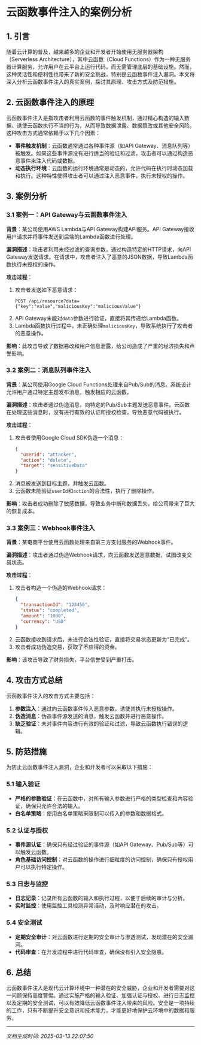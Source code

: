 # 云函数事件注入的案例分析

## 1. 引言

随着云计算的普及，越来越多的企业和开发者开始使用无服务器架构（Serverless Architecture），其中云函数（Cloud Functions）作为一种无服务器计算服务，允许用户在云平台上运行代码，而无需管理底层的基础设施。然而，这种灵活性和便利性也带来了新的安全挑战，特别是云函数事件注入漏洞。本文将深入分析云函数事件注入的真实案例，探讨其原理、攻击方式及防范措施。

## 2. 云函数事件注入的原理

云函数事件注入是指攻击者利用云函数的事件触发机制，通过精心构造的输入数据，诱使云函数执行不当的行为，从而导致数据泄露、数据篡改或其他安全风险。这种攻击方式通常依赖于以下几个因素：

- **事件触发机制**：云函数通常通过各种事件源（如API Gateway、消息队列等）被触发。如果这些事件源没有进行适当的验证和过滤，攻击者可以通过构造恶意事件来注入代码或数据。
- **动态执行环境**：云函数的运行环境通常是动态的，允许代码在执行时动态加载和执行。这种特性使得攻击者可以通过注入恶意事件，执行未授权的操作。

## 3. 案例分析

### 3.1 案例一：API Gateway与云函数事件注入

**背景**：某公司使用AWS Lambda与API Gateway构建API服务。API Gateway接收用户请求并将事件发送到后端的Lambda函数进行处理。

**漏洞描述**：攻击者利用未经过滤的查询参数，通过构造特定的HTTP请求，向API Gateway发送请求。在请求中，攻击者注入了恶意的JSON数据，导致Lambda函数执行未授权的操作。

**攻击过程**：
1. 攻击者发送如下恶意请求：
   ```http
   POST /api/resource?data={"key":"value","maliciousKey":"maliciousValue"}
   ```
2. API Gateway未能对`data`参数进行验证，直接将其传递给Lambda函数。
3. Lambda函数执行过程中，未正确处理`maliciousKey`，导致系统执行了攻击者的恶意操作。

**影响**：此攻击导致了数据篡改和用户信息泄露，给公司造成了严重的经济损失和声誉影响。

### 3.2 案例二：消息队列事件注入

**背景**：某公司使用Google Cloud Functions处理来自Pub/Sub的消息。系统设计允许用户通过特定主题发布消息，触发相应的云函数。

**漏洞描述**：攻击者通过伪造消息，向特定的Pub/Sub主题发送恶意事件。云函数在处理这些消息时，没有进行有效的认证和授权检查，导致恶意代码被执行。

**攻击过程**：
1. 攻击者使用Google Cloud SDK伪造一个消息：
   ```json
   {
     "userId": "attacker",
     "action": "delete",
     "target": "sensitiveData"
   }
   ```
2. 消息被发送到目标主题，并触发云函数。
3. 云函数未能验证`userId`和`action`的合法性，执行了删除操作。

**影响**：攻击者成功删除了敏感数据，导致业务中断和数据丢失，给公司带来了巨大的恢复成本。

### 3.3 案例三：Webhook事件注入

**背景**：某电商平台使用云函数处理来自第三方支付服务的Webhook事件。

**漏洞描述**：攻击者通过伪造Webhook请求，向云函数发送恶意数据，试图改变交易状态。

**攻击过程**：
1. 攻击者构造一个伪造的Webhook请求：
   ```json
   {
     "transactionId": "123456",
     "status": "completed",
     "amount": "1000",
     "currency": "USD"
   }
   ```
2. 云函数接收到请求后，未进行合法性验证，直接将交易状态更新为“已完成”。
3. 攻击者成功伪造交易，获取了不应得的资金。

**影响**：该攻击导致了财务损失，平台信誉受到严重打击。

## 4. 攻击方式总结

云函数事件注入的攻击方式主要包括：

1. **参数注入**：通过向云函数事件传入恶意参数，诱使其执行未授权操作。
2. **伪造消息**：伪造事件源发送的消息，触发云函数并进行恶意操作。
3. **缺乏验证**：未对事件内容进行有效的验证和过滤，导致云函数执行错误的逻辑。

## 5. 防范措施

为防止云函数事件注入漏洞，企业和开发者可以采取以下措施：

### 5.1 输入验证

- **严格的参数验证**：在云函数中，对所有输入参数进行严格的类型检查和内容验证，确保只允许合法的输入。
- **白名单策略**：使用白名单策略来限制可以传入的参数和数据格式。

### 5.2 认证与授权

- **事件源认证**：确保只有经过验证的事件源（如API Gateway、Pub/Sub等）可以触发云函数。
- **角色基础访问控制**：对云函数的操作进行细粒度的访问控制，确保只有授权用户可以执行特定操作。

### 5.3 日志与监控

- **日志记录**：记录所有云函数的输入和执行过程，以便于后续的审计与分析。
- **实时监控**：使用监控工具检测异常活动，及时响应潜在的攻击。

### 5.4 安全测试

- **定期安全审计**：对云函数进行定期的安全审计与渗透测试，发现潜在的安全漏洞。
- **代码审查**：在开发过程中进行代码审查，确保没有引入安全隐患。

## 6. 总结

云函数事件注入是现代云计算环境中一种潜在的安全威胁，企业和开发者需要对这一问题保持高度警惕。通过实施严格的输入验证、加强认证与授权、进行日志监控以及定期的安全测试，可以有效降低云函数事件注入带来的风险。安全是一项持续的工作，只有不断提升安全意识和技术能力，才能更好地保护云环境中的数据和服务。

---

*文档生成时间: 2025-03-13 22:07:50*
